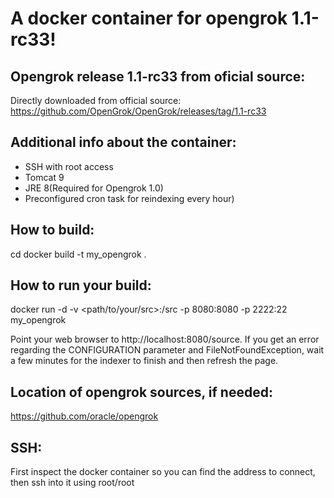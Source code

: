 # A docker container for opengrok 1.1-rc33!

## Opengrok release 1.1-rc33 from oficial source:
Directly downloaded from official source:
https://github.com/OpenGrok/OpenGrok/releases/tag/1.1-rc33

## Additional info about the container:
* SSH with root access
* Tomcat 9
* JRE 8(Required for Opengrok 1.0)
* Preconfigured cron task for reindexing every hour)

## How to build:
cd <root of this git repo>
docker build -t my_opengrok .

## How to run your build:
docker run -d -v <path/to/your/src>:/src -p 8080:8080 -p 2222:22 my_opengrok

Point your web browser to http://localhost:8080/source.  If you get an error regarding the CONFIGURATION parameter and FileNotFoundException, wait a few minutes for the indexer to finish and then refresh the page.

## Location of opengrok sources, if needed:
https://github.com/oracle/opengrok

## SSH:
First inspect the docker container so you can find the address to connect, then ssh into it using root/root

